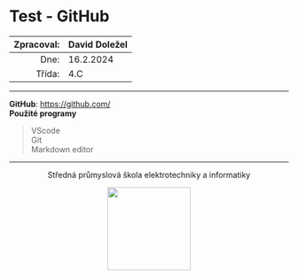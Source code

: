# Test - GitHub

|Zpracoval:|David Doležel|
|--:|:--|
|Dne: | 16.2.2024|
|Třída: |4.C|
---
**GitHub**: <https://github.com/>  
**Použité programy**
>VScode  
>Git  
>Markdown editor  
---
<p style="text-align:center">Středná průmyslová škola elektrotechniky a informatiky</p>
<div style="width 100vw; display: flex; justify-content: center">
<img src="https://www.spsemoh.cz/logos/spsei-vektor-barevne.svg" style="width: 150px;">
</div>